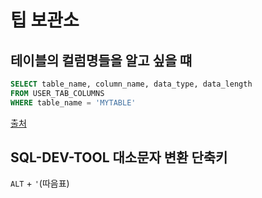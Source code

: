# 팁 보관소

## 테이블의 컬럼명들을 알고 싶을 떄
```sql
SELECT table_name, column_name, data_type, data_length
FROM USER_TAB_COLUMNS
WHERE table_name = 'MYTABLE'
```
[출처](https://stackoverflow.com/questions/452464/how-can-i-get-column-names-from-a-table-in-oracle)

## SQL-DEV-TOOL 대소문자 변환 단축키
`ALT` + `'`(따음표)
